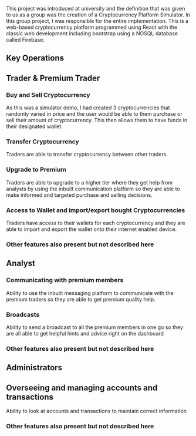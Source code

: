 This project was introduced at university and the definition that was given to us as a group was the creation of a Cryptocurrency Platform Simulator. In this group project, I was responsible for the entire implementation. This is a web-based cryptocurrency platform programmed using React with the classic web development including bootstrap using a NOSQL database called Firebase.
## Key Operations
## Trader & Premium Trader
### Buy and Sell Cryptocurrency
As this was a simulator demo, I had created 3 cryptocurrencies that randomly varied in price and the user would be able to them purchase or sell their amount of cryptocurrency. This then allows them to have funds in their designated wallet.
### Transfer Cryptocurrency
Traders are able to transfer cryptocurrency between other traders.
### Upgrade to Premium
Traders are able to upgrade to a higher tier where they get help from analysts by using the inbuilt communication platform so they are able to make informed and targeted purchase and selling decisions.
### Access to Wallet and import/export bought Cryptocurrencies 
Traders have access to their wallets for each cryptocurrency and they are able to import and export the wallet onto their internet enabled device.
### Other features also present but not described here
## Analyst
### Communicating with premium members
Ability to use the inbuilt messaging platform to communicate with the premium traders so they are able to get premium quality help.
### Broadcasts
Ability to send a broadcast to all the premium members in one go so they are all able to get helpful hints and advice right on the dashboard
### Other features also present but not described here
## Administrators
## Overseeing and managing accounts and transactions
Ability to look at accounts and transactions to maintain correct information
### Other features also present but not described here
